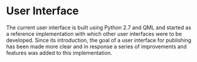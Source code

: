 # User Interface

The current user interface is built using Python 2.7 and QML and started as a reference implementation with which other user interfaces were to be developed. Since its introduction, the goal of a user interface for publishing has been made more clear and in response a series of improvements and features was added to this implementation.